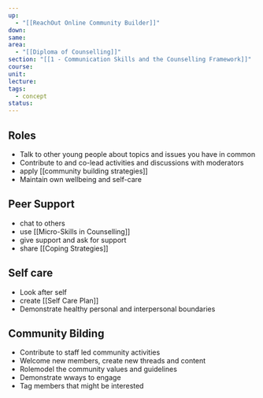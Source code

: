 ```yaml
---
up:
  - "[[ReachOut Online Community Builder]]"
down: 
same: 
area:
  - "[[Diploma of Counselling]]"
section: "[[1 - Communication Skills and the Counselling Framework]]"
course: 
unit: 
lecture: 
tags:
  - concept
status:
---
```

## Roles
- Talk to other young people about topics and issues you have in common
- Contribute to and co-lead activities and discussions with moderators
- apply [[community building strategies]]
- Maintain own wellbeing and self-care

## Peer Support
- chat to others
- use [[Micro-Skills in Counselling]]
- give support and ask for support
- share [[Coping Strategies]]

## Self care
- Look after self
- create [[Self Care Plan]]
- Demonstrate healthy personal and interpersonal boundaries

## Community Bilding
- Contribute to staff led community activities
- Welcome new members, create new threads and content
- Rolemodel the community values and guidelines
- Demonstrate wways to engage
- Tag members that might be interested